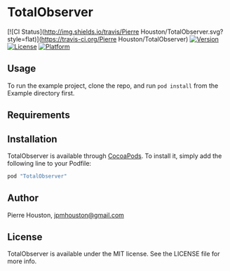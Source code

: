 # TotalObserver

[![CI Status](http://img.shields.io/travis/Pierre Houston/TotalObserver.svg?style=flat)](https://travis-ci.org/Pierre Houston/TotalObserver)
[![Version](https://img.shields.io/cocoapods/v/TotalObserver.svg?style=flat)](http://cocoapods.org/pods/TotalObserver)
[![License](https://img.shields.io/cocoapods/l/TotalObserver.svg?style=flat)](http://cocoapods.org/pods/TotalObserver)
[![Platform](https://img.shields.io/cocoapods/p/TotalObserver.svg?style=flat)](http://cocoapods.org/pods/TotalObserver)

## Usage

To run the example project, clone the repo, and run `pod install` from the Example directory first.

## Requirements

## Installation

TotalObserver is available through [CocoaPods](http://cocoapods.org). To install
it, simply add the following line to your Podfile:

```ruby
pod "TotalObserver"
```

## Author

Pierre Houston, jpmhouston@gmail.com

## License

TotalObserver is available under the MIT license. See the LICENSE file for more info.
